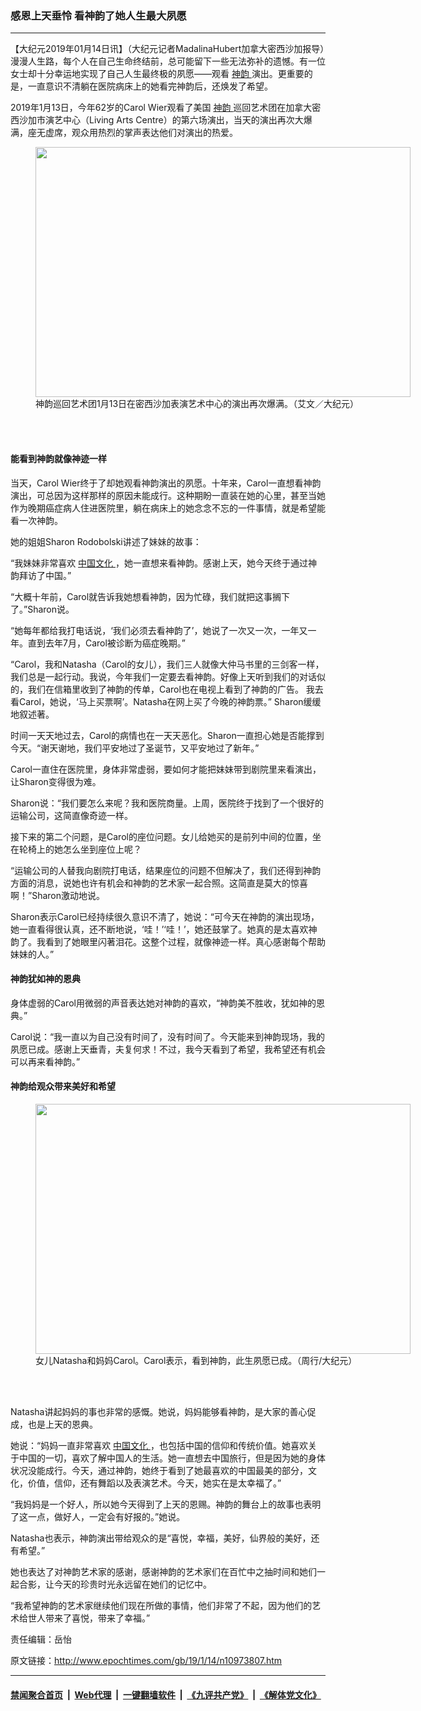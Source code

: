 ### 感恩上天垂怜 看神韵了她人生最大夙愿
------------------------

<p>
 【大纪元2019年01月14日讯】（大纪元记者MadalinaHubert加拿大密西沙加报导）漫漫人生路，每个人在自己生命终结前，总可能留下一些无法弥补的遗憾。有一位女士却十分幸运地实现了自己人生最终极的夙愿——观看
 <a href="http://www.epochtimes.com/gb/tag/%E7%A5%9E%E9%9F%B5.html">
  神韵
 </a>
 演出。更重要的是，一直意识不清躺在医院病床上的她看完神韵后，还焕发了希望。
</p>
<p>
 2019年1月13日，今年62岁的Carol Wier观看了美国
 <a href="http://www.epochtimes.com/gb/tag/%E7%A5%9E%E9%9F%B5.html">
  神韵
 </a>
 巡回艺术团在加拿大密西沙加市演艺中心（Living Arts Centre）的第六场演出，当天的演出再次大爆满，座无虚席，观众用热烈的掌声表达他们对演出的热爱。
</p>
<figure class="wp-caption aligncenter" id="attachment_10972883" style="width: 600px">
 <a href="http://i.epochtimes.com/assets/uploads/2019/01/51-20190112-2pm-Mississauga-Evan-Ning-copy.jpg">
  <img alt="" class="size-large wp-image-10972883" height="400" src="http://i.epochtimes.com/assets/uploads/2019/01/51-20190112-2pm-Mississauga-Evan-Ning-copy-600x400.jpg" width="600"/>
 </a>
 <br/><figcaption class="wp-caption-text">
  神韵巡回艺术团1月13日在密西沙加表演艺术中心的演出再次爆满。（艾文／大纪元）
 </figcaption><br/>
</figure><br/>
<h4>
 能看到神韵就像神迹一样
</h4>
<p>
 当天，Carol Wier终于了却她观看神韵演出的夙愿。十年来，Carol一直想看神韵演出，可总因为这样那样的原因未能成行。这种期盼一直装在她的心里，甚至当她作为晚期癌症病人住进医院里，躺在病床上的她念念不忘的一件事情，就是希望能看一次神韵。
</p>
<p>
 她的姐姐Sharon Rodobolski讲述了妹妹的故事：
</p>
<p>
 “我妹妹非常喜欢
 <a href="http://www.epochtimes.com/gb/tag/%E4%B8%AD%E5%9B%BD%E6%96%87%E5%8C%96.html">
  中国文化
 </a>
 ，她一直想来看神韵。感谢上天，她今天终于通过神韵拜访了中国。”
</p>
<p>
 “大概十年前，Carol就告诉我她想看神韵，因为忙碌，我们就把这事搁下了。”Sharon说。
</p>
<p>
 “她每年都给我打电话说，‘我们必须去看神韵了’，她说了一次又一次，一年又一年。直到去年7月，Carol被诊断为癌症晚期。”
</p>
<p>
 “Carol，我和Natasha（Carol的女儿），我们三人就像大仲马书里的三剑客一样，我们总是一起行动。我说，今年我们一定要去看神韵。好像上天听到我们的对话似的，我们在信箱里收到了神韵的传单，Carol也在电视上看到了神韵的广告。 我去看Carol，她说，‘马上买票啊’。Natasha在网上买了今晚的神韵票。” Sharon缓缓地叙述著。
</p>
<p>
 时间一天天地过去，Carol的病情也在一天天恶化。Sharon一直担心她是否能撑到今天。“谢天谢地，我们平安地过了圣诞节，又平安地过了新年。”
</p>
<p>
 Carol一直住在医院里，身体非常虚弱，要如何才能把妹妹带到剧院里来看演出，让Sharon变得很为难。
</p>
<p>
 Sharon说：“我们要怎么来呢？我和医院商量。上周，医院终于找到了一个很好的运输公司，这简直像奇迹一样。
</p>
<p>
 接下来的第二个问题，是Carol的座位问题。女儿给她买的是前列中间的位置，坐在轮椅上的她怎么坐到座位上呢？
</p>
<p>
 “运输公司的人替我向剧院打电话，结果座位的问题不但解决了，我们还得到神韵方面的消息，说她也许有机会和神韵的艺术家一起合照。这简直是莫大的惊喜啊！”Sharon激动地说。
</p>
<p>
 Sharon表示Carol已经持续很久意识不清了，她说：“可今天在神韵的演出现场，她一直看得很认真，还不断地说，‘哇！’‘哇！’，她还鼓掌了。她真的是太喜欢神韵了。我看到了她眼里闪著泪花。这整个过程，就像神迹一样。真心感谢每个帮助妹妹的人。”
</p>
<h4>
 神韵犹如神的恩典
</h4>
<p>
 身体虚弱的Carol用微弱的声音表达她对神韵的喜欢，“神韵美不胜收，犹如神的恩典。”
</p>
<p>
 Carol说：“我一直以为自己没有时间了，没有时间了。今天能来到神韵现场，我的夙愿已成。感谢上天垂青，夫复何求！不过，我今天看到了希望，我希望还有机会可以再来看神韵。”
</p>
<h4>
 神韵给观众带来美好和希望
</h4>
<figure class="wp-caption aligncenter" id="attachment_10973842" style="width: 600px">
 <a href="http://i.epochtimes.com/assets/uploads/2019/01/190113172837100731.jpg">
  <img alt="" class="size-large wp-image-10973842" height="400" src="http://i.epochtimes.com/assets/uploads/2019/01/190113172837100731-600x400.jpg" width="600"/>
 </a>
 <br/><figcaption class="wp-caption-text">
  女儿Natasha和妈妈Carol。Carol表示，看到神韵，此生夙愿已成。（周行/大纪元）
 </figcaption><br/>
</figure><br/>
<p>
 Natasha讲起妈妈的事也非常的感慨。她说，妈妈能够看神韵，是大家的善心促成，也是上天的恩典。
</p>
<p>
 她说：“妈妈一直非常喜欢
 <a href="http://www.epochtimes.com/gb/tag/%E4%B8%AD%E5%9B%BD%E6%96%87%E5%8C%96.html">
  中国文化
 </a>
 ，也包括中国的信仰和传统价值。她喜欢关于中国的一切，喜欢了解中国人的生活。她一直想去中国旅行，但是因为她的身体状况没能成行。今天，通过神韵，她终于看到了她最喜欢的中国最美的部分，文化，价值，信仰，还有舞蹈以及表演艺术。今天，她实在是太幸福了。”
</p>
<p>
 “我妈妈是一个好人，所以她今天得到了上天的恩赐。神韵的舞台上的故事也表明了这一点，做好人，一定会有好报的。”她说。
</p>
<p>
 Natasha也表示，神韵演出带给观众的是“喜悦，幸福，美好，仙界般的美好，还有希望。”
</p>
<p>
 她也表达了对神韵艺术家的感谢，感谢神韵的艺术家们在百忙中之抽时间和她们一起合影，让今天的珍贵时光永远留在她们的记忆中。
</p>
<p>
 “我希望神韵的艺术家继续他们现在所做的事情，他们非常了不起，因为他们的艺术给世人带来了喜悦，带来了幸福。”
</p>
<p>
 责任编辑：岳怡
</p>

原文链接：http://www.epochtimes.com/gb/19/1/14/n10973807.htm


------------------------
#### [禁闻聚合首页](https://github.com/gfw-breaker/banned-news/blob/master/README.md) &nbsp;|&nbsp; [Web代理](https://github.com/gfw-breaker/open-proxy/blob/master/README.md) &nbsp;|&nbsp; [一键翻墙软件](https://github.com/gfw-breaker/nogfw/blob/master/README.md) &nbsp;|&nbsp; [《九评共产党》](https://github.com/gfw-breaker/9ping.md/blob/master/README.md#九评之一评共产党是什么) &nbsp;|&nbsp; [《解体党文化》](https://github.com/gfw-breaker/jtdwh.md/blob/master/README.md#绪论)
